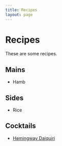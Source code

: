 ```yaml
---
title: Recipes
layout: page
---
```


# Recipes

These are some recipes.

## Mains
- Hamb


## Sides
- Rice


## Cocktails
- [Hemingway Daiquiri](recipes/hemingway-daiquiri.md)

